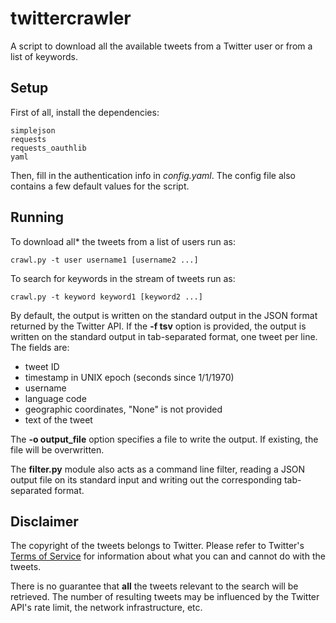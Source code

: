 # twittercrawler 

A script to download all the available tweets from a
Twitter user or from a list of keywords.

## Setup

First of all, install the dependencies:

    simplejson
    requests
    requests_oauthlib
    yaml

Then, fill in the authentication info in *config.yaml*. The config
file also contains a few default values for the script.

## Running

To download all* the tweets from a list of users run as:

    crawl.py -t user username1 [username2 ...]

To search for keywords in the stream of tweets run as:

    crawl.py -t keyword keyword1 [keyword2 ...]

By default, the output is written on the standard output in the JSON
format returned by the Twitter API. If the **-f tsv** option is
provided, the output is written on the standard output in
tab-separated format, one tweet per line. The fields are:

- tweet ID
- timestamp in UNIX epoch (seconds since 1/1/1970)
- username
- language code
- geographic coordinates, "None" is not provided
- text of the tweet

The **-o output_file** option specifies a file to write the output. If
existing, the file will be overwritten.

The **filter.py** module also acts as a command line filter, reading a 
JSON output file on its standard input and writing out the corresponding 
tab-separated format.

## Disclaimer

The copyright of the tweets belongs to Twitter. Please refer to
Twitter's [Terms of Service](https://twitter.com/tos?lang=en) for
information about what you can and cannot do with the tweets.

There is no guarantee that **all** the tweets relevant to the search
will be retrieved. The number of resulting tweets may be influenced by
the Twitter API's rate limit, the network infrastructure, etc.
